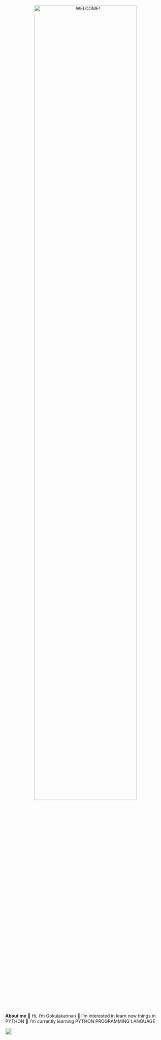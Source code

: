 <p align="center"><a href="https://anuraghazra.github.io"><img width="80%" alt="WELCOME!" src="./assets/gh-readme-header.png" /></a></p>

<br />


**About me**
👋 Hi, I’m Gokulakannan
👀 I’m interested in learn new things in PYTHON
🌱 I’m currently learning PYTHON PROGRAMMING LANGUAGE


<code><img height="20" alt="javascript" src="https://www.google.com/imgres?q=python&imgurl=https%3A%2F%2Fprepinstadotcom.s3.ap-south-1.amazonaws.com%2Fwp-content%2Fuploads%2F2020%2F07%2Fpython-removebg-preview.webp&imgrefurl=https%3A%2F%2Fprepinsta.com%2Fpython%2F&docid=l_kCr7JrjGeqWM&tbnid=WI4WmN2PPByuhM&vet=12ahUKEwj18pXhgIGGAxWzV2wGHQdVCXYQM3oECFsQAA..i&w=500&h=500&hcb=2&ved=2ahUKEwj18pXhgIGGAxWzV2wGHQdVCXYQM3oECFsQAA"></code>
